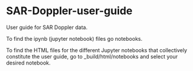 # SAR-Doppler-user-guide

User guide for SAR Doppler data.

To find the ipynb (jupyter notebook) files go notebooks.

To find the HTML files for the different Jupyter notebooks that collectively constitute the user guide, go to _build/html/notebooks and select your desired notebook.
